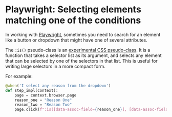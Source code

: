 # Playwright: Selecting elements matching one of the conditions

In working with [Playwright](https://playwright.dev/), sometimes you need to search for an element like a button or dropdown that might have one of several attributes.

The `:is()` pseudo-class is an [experimental CSS pseudo-class](https://developer.mozilla.org/en-US/docs/Web/CSS/:is). It is a function that takes a selector
list as its argument, and selects any element that can be selected by one of the selectors in that list. This is useful for writing large selectors in a more
compact form.

For example:

```python
@when('I select any reason from the dropdown')
def step_impl(context):
    page = context.browser.page
    reason_one = "Reason One"
    reason_two = "Reason Two"
    page.click(f":is([data-assoc-field={reason_one}], [data-assoc-field={reason_two}]) > a")
```
